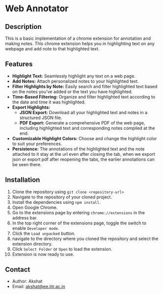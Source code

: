 # Web Annotator


## Description

This is a basic implementation of a chrome extension for annotation and making notes. This chrome extension helps you in highlighting text on any webpage and add note to that highlighted text.

## Features

- **Highlight Text:** Seamlessly highlight any text on a web page.
- **Add Notes:** Attach personalized notes to your highlighted text.
- **Filter Highlights by Note:** Easily search and filter highlighted text based on the notes you’ve added or the text you have highlighted.
- **Time-Based Filtering:** Organize and filter highlighted text according to the date and time it was highlighted.
- **Export Highlights:**
  - **JSON Export:** Download all your highlighted text and notes in a structured JSON file.
  - **PDF Export:** Generate a comprehensive PDF of the web page, including highlighted text and corresponding notes compiled at the end.
- **Customizable Highlight Colors:** Choose and change the highlight color to suit your preferences.
- **Persistence:** The annotations of the highlighted text and the note attached to it stay at the url even after closing the tab, when we export json or export pdf after reopening the tabs, the earlier annotations can be seen there.
## Installation

1. Clone the repository using `git clone <repository-url>`
2. Navigate to the repository of your cloned project.
3. Install the dependencies using `npm install`.
4. Open Google Chrome.
5. Go to the extensions page by entering `chrome://extensions` in the address bar.
6. In the top right corner of the extensions page, toggle the switch to enable `Developer mode`.
7. Click the `Load unpacked` button.
8. navigate to the directory where you cloned the repository and select the extension directory.
9. Click `Select Folder` or `Open` to load the extension.
10. Extension is now ready to use.








## Contact

- Author: Akshat
- Email: akshat@ee.iitr.ac.in
